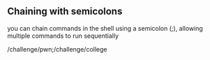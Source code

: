 ## Chaining with semicolons

you can chain commands in the shell using a semicolon (;), allowing multiple commands to run sequentially

/challenge/pwn;/challenge/college
